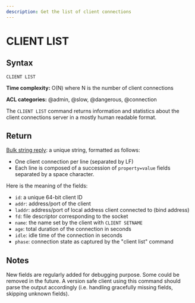 ```yaml
---
description: Get the list of client connections
---
```


# CLIENT LIST

## Syntax

    CLIENT LIST

**Time complexity:** O(N) where N is the number of client connections

**ACL categories:** @admin, @slow, @dangerous, @connection

The `CLIENT LIST` command returns information and statistics about the client
connections server in a mostly human readable format.


## Return

[Bulk string reply](https://redis.io/docs/reference/protocol-spec/#bulk-strings): a unique string, formatted as follows:

* One client connection per line (separated by LF)
* Each line is composed of a succession of `property=value` fields separated
  by a space character.

Here is the meaning of the fields:

* `id`: a unique 64-bit client ID
* `addr`: address/port of the client
* `laddr`: address/port of local address client connected to (bind address)
* `fd`: file descriptor corresponding to the socket
* `name`: the name set by the client with `CLIENT SETNAME`
* `age`: total duration of the connection in seconds
* `idle`: idle time of the connection in seconds
* `phase`: connection state as captured by the "client list" command


## Notes

New fields are regularly added for debugging purpose. Some could be removed
in the future. A version safe client using this command should parse
the output accordingly (i.e. handling gracefully missing fields, skipping
unknown fields).
